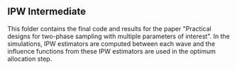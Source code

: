 ## IPW Intermediate

This folder contains the final code and results for the paper "Practical designs for two-phase sampling with multiple parameters of interest". In the simulations, IPW estimators are computed between each wave and the influence functions from these IPW estimators are used in the optimum allocation step. 